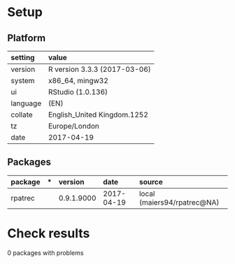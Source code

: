 # Setup

## Platform

|setting  |value                        |
|:--------|:----------------------------|
|version  |R version 3.3.3 (2017-03-06) |
|system   |x86_64, mingw32              |
|ui       |RStudio (1.0.136)            |
|language |(EN)                         |
|collate  |English_United Kingdom.1252  |
|tz       |Europe/London                |
|date     |2017-04-19                   |

## Packages

|package |*  |version    |date       |source                      |
|:-------|:--|:----------|:----------|:---------------------------|
|rpatrec |   |0.9.1.9000 |2017-04-19 |local (maiers94/rpatrec@NA) |

# Check results
0 packages with problems


